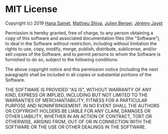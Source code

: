 # MIT License

Copyright (c) 2019 [Hana Samet](mailto:hana.samet@epfl.ch), [Mathieu Shiva](mailto:mathieu.shiva@epfl.ch), [Julien Berger](mailto:juliengaetan.berger@epfl.ch), [Jérémy Jayet](mailto:jeremy.jayet@epfl.ch)

Permission is hereby granted, free of charge, to any person obtaining a copy of this software and associated documentation files (the "Software"), to deal in the Software without restriction, including without limitation the rights to use, copy, modify, merge, publish, distribute, sublicense, and/or sell copies of the Software, and to permit persons to whom the Software is furnished to do so, subject to the following conditions:

The above copyright notice and this permission notice (including the next paragraph) shall be included in all copies or substantial portions of the Software.

THE SOFTWARE IS PROVIDED "AS IS", WITHOUT WARRANTY OF ANY KIND, EXPRESS OR IMPLIED, INCLUDING BUT NOT LIMITED TO THE WARRANTIES OF MERCHANTABILITY, FITNESS FOR A PARTICULAR PURPOSE AND NONINFRINGEMENT. IN NO EVENT SHALL THE AUTHORS OR COPYRIGHT HOLDERS BE LIABLE FOR ANY CLAIM, DAMAGES OR OTHER LIABILITY, WHETHER IN AN ACTION OF CONTRACT, TORT OR OTHERWISE, ARISING FROM, OUT OF OR IN CONNECTION WITH THE SOFTWARE OR THE USE OR OTHER DEALINGS IN THE SOFTWARE.

